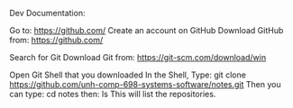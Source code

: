 Dev Documentation:

Go to: https://github.com/
Create an account on GitHub
Download GitHub from: https://github.com/

Search for Git
Download Git from: https://git-scm.com/download/win

Open Git Shell that you downloaded
In the Shell, Type: git clone https://github.com/unh-comp-698-systems-software/notes.git
Then you can type: cd notes
then: ls
This will list the repositories.